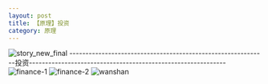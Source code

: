```yaml
---
layout: post
title: 【原理】投资
category: 原理
---
```

![story_new_final](http://s1r3itzmh.hd-bkt.clouddn.com/img/story_new_final_0322.png)
-------------------------------------------------------------投资-------------------------------------------------------------
![finance-1](http://s1r3itzmh.hd-bkt.clouddn.com/img/finance-1.png)
![finance-2](http://s1r3itzmh.hd-bkt.clouddn.com/img/finance-2.png)
![wanshan](http://s1r3itzmh.hd-bkt.clouddn.com/img/wanshan.png)



  




